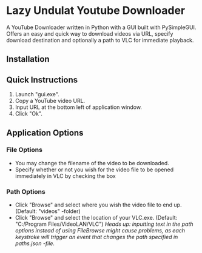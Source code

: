 # Lazy Undulat Youtube Downloader
A YouTube Downloader written in Python with a GUI built with PySimpleGUI. Offers an easy and quick way to download videos via URL, specify download destination and optionally a path to VLC for immediate playback.

## Installation

## Quick Instructions
1. Launch "gui.exe".
2. Copy a YouTube video URL.
3. Input URL at the bottom left of application window.
4. Click "Ok".

## Application Options

### File Options
- You may change the filename of the video to be downloaded.
- Specify whether or not you wish for the video file to be opened immediately in VLC by checking the box

### Path Options
- Click "Browse" and select where you wish the video file to end up. (Default: "videos" -folder)
- Click "Browse" and select the location of your VLC.exe. (Default: "C:/Program Files/VideoLAN/VLC")
*Heads up: inputting text in the path options instead of using FileBrowse might cause problems, as each keystroke will trigger an event that changes the path specified in paths.json -file.*
